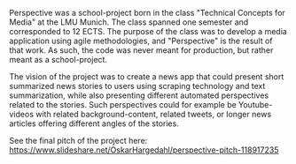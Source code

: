 Perspective was a school-project born in the class "Technical Concepts for Media" at the LMU Munich. The class spanned one semester and corresponded to 12 ECTS. The purpose of the class was to develop a media application using agile methodologies, and "Perspective" is the result of that work. As such, the code was never meant for production, but rather meant as a school-project. 

The vision of the project was to create a news app that could present short summarized news stories to users using scraping technology and text summarization, while also presenting different automated perspectives related to the stories. Such perspectives could for example be Youtube-videos with related background-content, related tweets, or longer news articles offering  different angles of the stories.

See the final pitch of the project here: https://www.slideshare.net/OskarHargedahl/perspective-pitch-118917235
